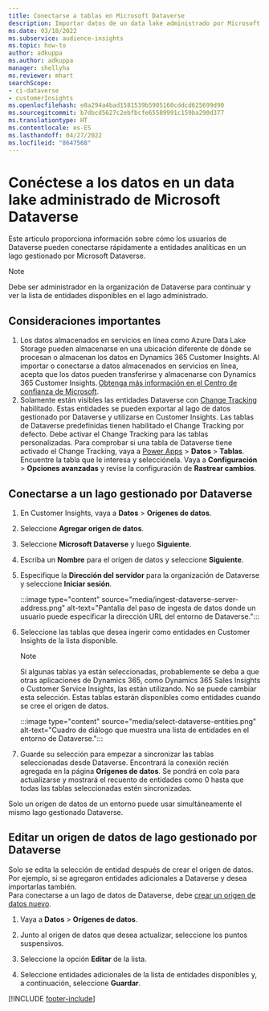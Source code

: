```yaml
---
title: Conectarse a tablas en Microsoft Dataverse
description: Importar datos de un data lake administrado por Microsoft Dataverse.
ms.date: 03/18/2022
ms.subservice: audience-insights
ms.topic: how-to
author: adkuppa
ms.author: adkuppa
manager: shellyha
ms.reviewer: mhart
searchScope:
- ci-dataverse
- customerInsights
ms.openlocfilehash: e8a294a4bad1581539b5905160cddcd625699d90
ms.sourcegitcommit: b7dbcd5627c2ebfbcfe65589991c159ba290d377
ms.translationtype: HT
ms.contentlocale: es-ES
ms.lasthandoff: 04/27/2022
ms.locfileid: "8647568"
---
```

# <a name="connect-to-data-in-a-microsoft-dataverse-managed-data-lake"></a>Conéctese a los datos en un data lake administrado de Microsoft Dataverse

Este artículo proporciona información sobre cómo los usuarios de Dataverse pueden conectarse rápidamente a entidades analíticas en un lago gestionado por Microsoft Dataverse. 

> [!NOTE]
> Debe ser administrador en la organización de Dataverse para continuar y ver la lista de entidades disponibles en el lago administrado.

## <a name="important-considerations"></a>Consideraciones importantes

1. Los datos almacenados en servicios en línea como Azure Data Lake Storage pueden almacenarse en una ubicación diferente de dónde se procesan o almacenan los datos en Dynamics 365 Customer Insights. Al importar o conectarse a datos almacenados en servicios en línea, acepta que los datos pueden transferirse y almacenarse con Dynamics 365 Customer Insights. [Obtenga más información en el Centro de confianza de Microsoft](https://www.microsoft.com/trust-center).
2. Solamente están visibles las entidades Dataverse con [Change Tracking](/power-platform/admin/enable-change-tracking-control-data-synchronization) habilitado. Estas entidades se pueden exportar al lago de datos gestionado por Dataverse y utilizarse en Customer Insights. Las tablas de Dataverse predefinidas tienen habilitado el Change Tracking por defecto. Debe activar el Change Tracking para las tablas personalizadas. Para comprobar si una tabla de Dataverse tiene activado el Change Tracking, vaya a [Power Apps](https://make.powerapps.com) > **Datos** > **Tablas**. Encuentre la tabla que le interesa y selecciónela. Vaya a **Configuración** > **Opciones avanzadas** y revise la configuración de **Rastrear cambios**.

## <a name="connect-to-a-dataverse-managed-lake"></a>Conectarse a un lago gestionado por Dataverse

1. En Customer Insights, vaya a **Datos** > **Orígenes de datos**.

2. Seleccione **Agregar origen de datos**.

3. Seleccione **Microsoft Dataverse** y luego **Siguiente**.

4. Escriba un **Nombre** para el origen de datos y seleccione **Siguiente**. 

5. Especifique la **Dirección del servidor** para la organización de Dataverse y seleccione **Iniciar sesión**.

   :::image type="content" source="media/ingest-dataverse-server-address.png" alt-text="Pantalla del paso de ingesta de datos donde un usuario puede especificar la dirección URL del entorno de Dataverse.":::

6. Seleccione las tablas que desea ingerir como entidades en Customer Insights de la lista disponible.    

   > [!NOTE]
   > Si algunas tablas ya están seleccionadas, probablemente se deba a que otras aplicaciones de Dynamics 365, como Dynamics 365 Sales Insights o Customer Service Insights, las están utilizando. No se puede cambiar esta selección. Estas tablas estarán disponibles como entidades cuando se cree el origen de datos.

   :::image type="content" source="media/select-dataverse-entities.png" alt-text="Cuadro de diálogo que muestra una lista de entidades en el entorno de Dataverse.":::

7. Guarde su selección para empezar a sincronizar las tablas seleccionadas desde Dataverse. Encontrará la conexión recién agregada en la página **Orígenes de datos**. Se pondrá en cola para actualizarse y mostrará el recuento de entidades como 0 hasta que todas las tablas seleccionadas estén sincronizadas.

Solo un origen de datos de un entorno puede usar simultáneamente el mismo lago gestionado Dataverse.

## <a name="edit-a-dataverse-managed-lake-data-source"></a>Editar un origen de datos de lago gestionado por Dataverse

Solo se edita la selección de entidad después de crear el origen de datos. Por ejemplo, si se agregaron entidades adicionales a Dataverse y desea importarlas también.    
Para conectarse a un lago de datos de Dataverse, debe [crear un origen de datos nuevo](#connect-to-a-dataverse-managed-lake).

1. Vaya a **Datos** > **Orígenes de datos**.

2. Junto al origen de datos que desea actualizar, seleccione los puntos suspensivos.

3. Seleccione la opción **Editar** de la lista.

4. Seleccione entidades adicionales de la lista de entidades disponibles y, a continuación, seleccione **Guardar**.

[!INCLUDE [footer-include](includes/footer-banner.md)]
